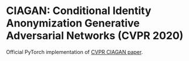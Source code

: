 # CIAGAN: Conditional Identity Anonymization Generative Adversarial Networks (CVPR 2020)
 
Official PyTorch implementation of [CVPR CIAGAN paper](http://openaccess.thecvf.com/content_CVPR_2020/papers/Maximov_CIAGAN_Conditional_Identity_Anonymization_Generative_Adversarial_Networks_CVPR_2020_paper.pdf).
